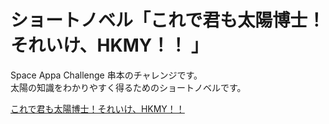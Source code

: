 # ショートノベル「これで君も太陽博士！それいけ、HKMY！！ 」
Space Appa Challenge 串本のチャレンジです。  
太陽の知識をわかりやすく得るためのショートノベルです。  

[これで君も太陽博士！それいけ、HKMY！！ ](https://drive.google.com/file/d/10d40y3AIpDbiMbmLP4p8poH6rpIoq4SY/view?usp=sharing)  

